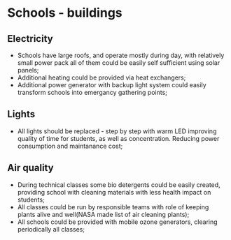 # Schools - buildings

## Electricity

* Schools have large roofs, and operate mostly during day, with relatively small power pack all of them could be easily self sufficient using solar panels; 
* Additional heating could be provided via heat exchangers;
* Additional power generator with backup light system could easily transform schools into emergancy gathering points;

## Lights

* All lights should be replaced - step by step with warm LED improving quality of time for students, as well as concentration. Reducing power consumption and maintanance cost;

## Air quality

* During technical classes some bio detergents could be easily created, providing school with cleaning materials with less health impact on students;
* All classes could be run by responsible teams with role of keeping plants alive and well(NASA made list of air cleaning plants);
* All schools could be provided with mobile ozone generators, clearing periodically all classes;
